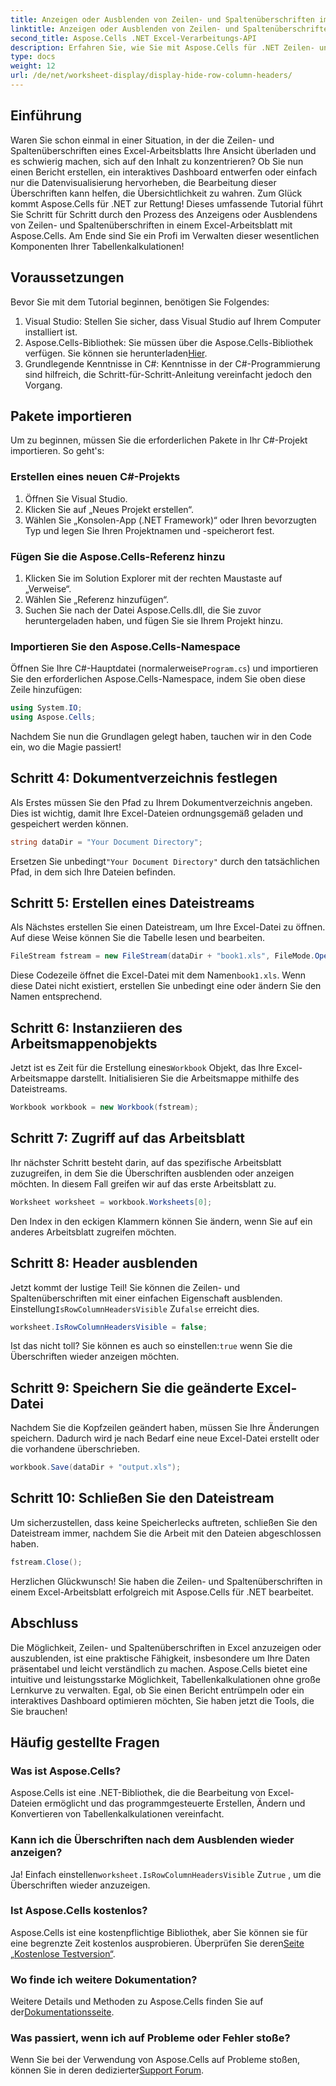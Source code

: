 ```yaml
---
title: Anzeigen oder Ausblenden von Zeilen- und Spaltenüberschriften im Arbeitsblatt
linktitle: Anzeigen oder Ausblenden von Zeilen- und Spaltenüberschriften im Arbeitsblatt
second_title: Aspose.Cells .NET Excel-Verarbeitungs-API
description: Erfahren Sie, wie Sie mit Aspose.Cells für .NET Zeilen- und Spaltenüberschriften in Excel-Arbeitsblättern anzeigen oder ausblenden. Folgen Sie unserem ausführlichen Tutorial.
type: docs
weight: 12
url: /de/net/worksheet-display/display-hide-row-column-headers/
---
```

## Einführung

Waren Sie schon einmal in einer Situation, in der die Zeilen- und Spaltenüberschriften eines Excel-Arbeitsblatts Ihre Ansicht überladen und es schwierig machen, sich auf den Inhalt zu konzentrieren? Ob Sie nun einen Bericht erstellen, ein interaktives Dashboard entwerfen oder einfach nur die Datenvisualisierung hervorheben, die Bearbeitung dieser Überschriften kann helfen, die Übersichtlichkeit zu wahren. Zum Glück kommt Aspose.Cells für .NET zur Rettung! Dieses umfassende Tutorial führt Sie Schritt für Schritt durch den Prozess des Anzeigens oder Ausblendens von Zeilen- und Spaltenüberschriften in einem Excel-Arbeitsblatt mit Aspose.Cells. Am Ende sind Sie ein Profi im Verwalten dieser wesentlichen Komponenten Ihrer Tabellenkalkulationen!

## Voraussetzungen

Bevor Sie mit dem Tutorial beginnen, benötigen Sie Folgendes:

1. Visual Studio: Stellen Sie sicher, dass Visual Studio auf Ihrem Computer installiert ist.
2.  Aspose.Cells-Bibliothek: Sie müssen über die Aspose.Cells-Bibliothek verfügen. Sie können sie herunterladen[Hier](https://releases.aspose.com/cells/net/).
3. Grundlegende Kenntnisse in C#: Kenntnisse in der C#-Programmierung sind hilfreich, die Schritt-für-Schritt-Anleitung vereinfacht jedoch den Vorgang.

## Pakete importieren

Um zu beginnen, müssen Sie die erforderlichen Pakete in Ihr C#-Projekt importieren. So geht's:

### Erstellen eines neuen C#-Projekts

1. Öffnen Sie Visual Studio.
2. Klicken Sie auf „Neues Projekt erstellen“.
3. Wählen Sie „Konsolen-App (.NET Framework)“ oder Ihren bevorzugten Typ und legen Sie Ihren Projektnamen und -speicherort fest.

### Fügen Sie die Aspose.Cells-Referenz hinzu

1. Klicken Sie im Solution Explorer mit der rechten Maustaste auf „Verweise“.
2. Wählen Sie „Referenz hinzufügen“.
3. Suchen Sie nach der Datei Aspose.Cells.dll, die Sie zuvor heruntergeladen haben, und fügen Sie sie Ihrem Projekt hinzu.

### Importieren Sie den Aspose.Cells-Namespace

 Öffnen Sie Ihre C#-Hauptdatei (normalerweise`Program.cs`) und importieren Sie den erforderlichen Aspose.Cells-Namespace, indem Sie oben diese Zeile hinzufügen:

```csharp
using System.IO;
using Aspose.Cells;
```

Nachdem Sie nun die Grundlagen gelegt haben, tauchen wir in den Code ein, wo die Magie passiert!

## Schritt 4: Dokumentverzeichnis festlegen

Als Erstes müssen Sie den Pfad zu Ihrem Dokumentverzeichnis angeben. Dies ist wichtig, damit Ihre Excel-Dateien ordnungsgemäß geladen und gespeichert werden können.

```csharp
string dataDir = "Your Document Directory";
```

 Ersetzen Sie unbedingt`"Your Document Directory"` durch den tatsächlichen Pfad, in dem sich Ihre Dateien befinden.

## Schritt 5: Erstellen eines Dateistreams

Als Nächstes erstellen Sie einen Dateistream, um Ihre Excel-Datei zu öffnen. Auf diese Weise können Sie die Tabelle lesen und bearbeiten.

```csharp
FileStream fstream = new FileStream(dataDir + "book1.xls", FileMode.Open);
```

Diese Codezeile öffnet die Excel-Datei mit dem Namen`book1.xls`. Wenn diese Datei nicht existiert, erstellen Sie unbedingt eine oder ändern Sie den Namen entsprechend.

## Schritt 6: Instanziieren des Arbeitsmappenobjekts

 Jetzt ist es Zeit für die Erstellung eines`Workbook` Objekt, das Ihre Excel-Arbeitsmappe darstellt. Initialisieren Sie die Arbeitsmappe mithilfe des Dateistreams.

```csharp
Workbook workbook = new Workbook(fstream);
```

## Schritt 7: Zugriff auf das Arbeitsblatt

Ihr nächster Schritt besteht darin, auf das spezifische Arbeitsblatt zuzugreifen, in dem Sie die Überschriften ausblenden oder anzeigen möchten. In diesem Fall greifen wir auf das erste Arbeitsblatt zu.

```csharp
Worksheet worksheet = workbook.Worksheets[0];
```

Den Index in den eckigen Klammern können Sie ändern, wenn Sie auf ein anderes Arbeitsblatt zugreifen möchten.

## Schritt 8: Header ausblenden

 Jetzt kommt der lustige Teil! Sie können die Zeilen- und Spaltenüberschriften mit einer einfachen Eigenschaft ausblenden. Einstellung`IsRowColumnHeadersVisible` Zu`false` erreicht dies.

```csharp
worksheet.IsRowColumnHeadersVisible = false;
```

 Ist das nicht toll? Sie können es auch so einstellen:`true` wenn Sie die Überschriften wieder anzeigen möchten.

## Schritt 9: Speichern Sie die geänderte Excel-Datei

Nachdem Sie die Kopfzeilen geändert haben, müssen Sie Ihre Änderungen speichern. Dadurch wird je nach Bedarf eine neue Excel-Datei erstellt oder die vorhandene überschrieben.

```csharp
workbook.Save(dataDir + "output.xls");
```

## Schritt 10: Schließen Sie den Dateistream

Um sicherzustellen, dass keine Speicherlecks auftreten, schließen Sie den Dateistream immer, nachdem Sie die Arbeit mit den Dateien abgeschlossen haben.

```csharp
fstream.Close();
```

Herzlichen Glückwunsch! Sie haben die Zeilen- und Spaltenüberschriften in einem Excel-Arbeitsblatt erfolgreich mit Aspose.Cells für .NET bearbeitet. 

## Abschluss

Die Möglichkeit, Zeilen- und Spaltenüberschriften in Excel anzuzeigen oder auszublenden, ist eine praktische Fähigkeit, insbesondere um Ihre Daten präsentabel und leicht verständlich zu machen. Aspose.Cells bietet eine intuitive und leistungsstarke Möglichkeit, Tabellenkalkulationen ohne große Lernkurve zu verwalten. Egal, ob Sie einen Bericht entrümpeln oder ein interaktives Dashboard optimieren möchten, Sie haben jetzt die Tools, die Sie brauchen!

## Häufig gestellte Fragen

### Was ist Aspose.Cells?
Aspose.Cells ist eine .NET-Bibliothek, die die Bearbeitung von Excel-Dateien ermöglicht und das programmgesteuerte Erstellen, Ändern und Konvertieren von Tabellenkalkulationen vereinfacht.

### Kann ich die Überschriften nach dem Ausblenden wieder anzeigen?
 Ja! Einfach einstellen`worksheet.IsRowColumnHeadersVisible` Zu`true` , um die Überschriften wieder anzuzeigen.

### Ist Aspose.Cells kostenlos?
 Aspose.Cells ist eine kostenpflichtige Bibliothek, aber Sie können sie für eine begrenzte Zeit kostenlos ausprobieren. Überprüfen Sie deren[Seite „Kostenlose Testversion“](https://releases.aspose.com/).

### Wo finde ich weitere Dokumentation?
 Weitere Details und Methoden zu Aspose.Cells finden Sie auf der[Dokumentationsseite](https://reference.aspose.com/cells/net/).

### Was passiert, wenn ich auf Probleme oder Fehler stoße?
 Wenn Sie bei der Verwendung von Aspose.Cells auf Probleme stoßen, können Sie in deren dedizierter[Support Forum](https://forum.aspose.com/c/cells/9).